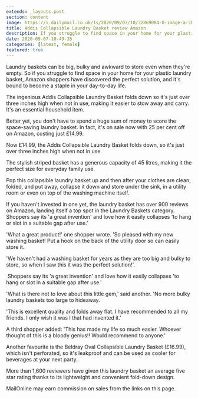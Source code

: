 ```yaml
---
extends: _layouts.post
section: content
image: https://i.dailymail.co.uk/1s/2020/09/07/10/32869084-0-image-a-30_1599471181116.jpg 
title: Addis Collapsible Laundry Basket review Amazon 
description: If you struggle to find space in your home for your plastic laundry basket, Amazon shoppers have discovered the perfect solution, and its bound to become a staple in your day-to-day life. 
date: 2020-09-07-10-49-35 
categories: [latest, female] 
featured: true 
--- 
```

Laundry baskets can be big, bulky and awkward to store even when they're empty. So if you struggle to find space in your home for your plastic laundry basket, Amazon shoppers have discovered the perfect solution, and it's bound to become a staple in your day-to-day life.

The ingenious Addis Collapsible Laundry Basket folds down so it's just over three inches high when not in use, making it easier to stow away and carry. It's an essential household item.

Better yet, you don't have to spend a huge sum of money to score the space-saving laundry basket. In fact, it's on sale now with 25 per cent off on Amazon, costing just £14.99.

Now £14.99, the Addis Collapsible Laundry Basket folds down, so it's just over three inches high when not in use

The stylish striped basket has a generous capacity of 45 litres, making it the perfect size for everyday family use. 

Pop this collapsible laundry basket up and then after your clothes are clean, folded, and put away, collapse it down and store under the sink, in a utility room or even on top of the washing machine itself.

If you haven't invested in one yet, the laundry basket has over 900 reviews on Amazon, landing itself a top spot in the Laundry Baskets category. Shoppers say its 'a great invention' and love how it easily collapses 'to hang or slot in a suitable gap after use.'

'What a great product!' one shopper wrote. 'So pleased with my new washing basket! Put a hook on the back of the utility door so can easily store it.

'We haven't had a washing basket for years as they are too big and bulky to store, so when I saw this it was the perfect solution!'.

 Shoppers say its 'a great invention' and love how it easily collapses 'to hang or slot in a suitable gap after use.'

'What is there not to love about this little gem,' said another. 'No more bulky laundry baskets too large to hideaway. 

'This is excellent quality and folds away flat. I have recommended to all my friends. I only wish it was I that had invented it.'

A third shopper added: 'This has made my life so much easier. Whoever thought of this is a bloody genius!! Would recommend to anyone.'

Another favourite is the Beldray Oval Collapsible Laundry Basket (£16.99), which isn't perforated, so it's leakproof and can be used as cooler for beverages at your next party. 

More than 1,600 reviewers have given this laundry basket an average five star rating thanks to its lightweight and convenient fold-down design.

MailOnline may earn commission on sales from the links on this page. 

